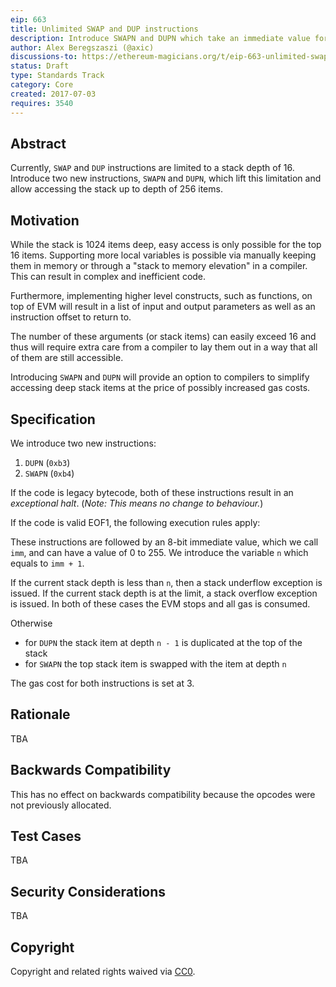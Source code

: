 ```yaml
---
eip: 663
title: Unlimited SWAP and DUP instructions
description: Introduce SWAPN and DUPN which take an immediate value for the depth
author: Alex Beregszaszi (@axic)
discussions-to: https://ethereum-magicians.org/t/eip-663-unlimited-swap-and-dup-instructions/3346
status: Draft
type: Standards Track
category: Core
created: 2017-07-03
requires: 3540
---
```


## Abstract

Currently, `SWAP` and `DUP` instructions are limited to a stack depth of 16. Introduce two new instructions, `SWAPN` and `DUPN`, which lift this limitation and allow accessing the stack up to depth of 256 items.

## Motivation

While the stack is 1024 items deep, easy access is only possible for the top 16 items. Supporting more local variables is possible via manually keeping them in memory or through a "stack to memory elevation" in a compiler. This can result in complex and inefficient code.

Furthermore, implementing higher level constructs, such as functions, on top of EVM will result in a list of input and output parameters as well as an instruction offset to return to.

The number of these arguments (or stack items) can easily exceed 16 and thus will require extra care from a compiler to lay them out in a way that all of them are still accessible.

Introducing `SWAPN` and `DUPN` will provide an option to compilers to simplify accessing deep stack items at the price of possibly increased gas costs.

## Specification

We introduce two new instructions:

 1. `DUPN` (`0xb3`)
 2. `SWAPN` (`0xb4`)

If the code is legacy bytecode, both of these instructions result in an *exceptional halt*. (*Note: This means no change to behaviour.*)

If the code is valid EOF1, the following execution rules apply:

These instructions are followed by an 8-bit immediate value, which we call `imm`, and can have a value of 0 to 255. We introduce the variable `n` which equals to `imm + 1`.

If the current stack depth is less than `n`, then a stack underflow exception is issued. If the current stack depth is at the limit, a stack overflow exception is issued. In both of these cases the EVM stops and all gas is consumed.

Otherwise

- for `DUPN` the stack item at depth `n - 1` is duplicated at the top of the stack
- for `SWAPN` the top stack item is swapped with the item at depth `n`

The gas cost for both instructions is set at 3.

## Rationale

TBA

## Backwards Compatibility

This has no effect on backwards compatibility because the opcodes were not previously allocated.

## Test Cases

TBA

## Security Considerations

TBA

## Copyright

Copyright and related rights waived via [CC0](../LICENSE.md).
